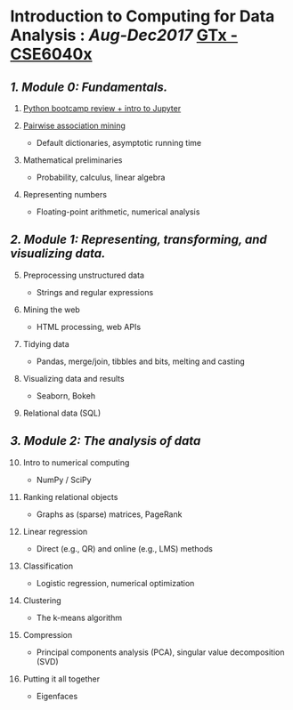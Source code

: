 # Introduction to Computing for Data Analysis : _Aug-Dec2017_  [__GTx -  CSE6040x__](https://www.edx.org/course/introduction-to-computing-for-data-analysis)

## *1. Module 0: Fundamentals.*

1. [Python bootcamp review + intro to Jupyter](https://github.com/serarm/edx-gtx-analytics-mm/tree/master/GTx_CSE6040x_Introduction_to_Computing_for_Data%20Analysis/1.%20Python%20bootcamp%20review%20%20intro%20to%20Jupyter)
2. [Pairwise association mining](https://github.com/serarm/edx-gtx-analytics-mm/tree/master/GTx_CSE6040x_Introduction_to_Computing_for_Data%20Analysis/2.%20Pairwise%20association%20mining)
  	* Default dictionaries, asymptotic running time

3. Mathematical preliminaries  
	- Probability, calculus, linear algebra
 
4.  Representing numbers
	* Floating-point arithmetic, numerical analysis

## *2. Module 1: Representing, transforming, and visualizing data.*

5. Preprocessing unstructured data
	  * Strings and regular expressions
	  
6. Mining the web
	  * HTML processing, web APIs
	  
7. Tidying data
	  * Pandas, merge/join, tibbles and bits, melting and casting
	  
8. Visualizing data and results
	  * Seaborn, Bokeh
	  
9. Relational data (SQL)

## *3. Module 2: The analysis of data*

10. Intro to numerical computing
	  * NumPy / SciPy
	  
11. Ranking relational objects
	  * Graphs as (sparse) matrices, PageRank
	  
12. Linear regression
	  * Direct (e.g., QR) and online (e.g., LMS) methods
	  
13. Classification
	  * Logistic regression, numerical optimization
	  
14. Clustering
	  * The k-means algorithm
	  
15. Compression
	  * Principal components analysis (PCA), singular value decomposition (SVD)
	  
16. Putting it all together
	  * Eigenfaces
